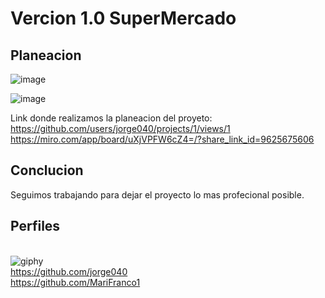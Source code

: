 <h1> Vercion 1.0 SuperMercado </h1>

<h2> Planeacion </h2> 

![image](https://github.com/jorge040/Super-mercado/assets/46494068/f6a50eae-0108-4789-9fc7-ab2e35d25acb)

![image](https://github.com/jorge040/Super-mercado/assets/46494068/14491dc1-0a1f-467e-911a-3d41d8af10fc)


Link donde realizamos la planeacion del proyeto: 
<br> https://github.com/users/jorge040/projects/1/views/1
<br>https://miro.com/app/board/uXjVPFW6cZ4=/?share_link_id=9625675606

<h2> Conclucion </h2>
Seguimos trabajando para dejar el proyecto lo mas profecional posible.

<h2> Perfiles </h2>

<br> ![giphy](https://github.com/jorge040/Super-mercado/assets/46494068/c462fccb-f4ea-4549-b305-1bf5bd87e92d)
<br> https://github.com/jorge040
<br> https://github.com/MariFranco1







